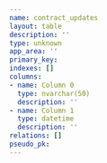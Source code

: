 ```yaml
---
name: contract_updates
layout: table
description: ''
type: unknown
app_area: ''
primary_key: 
indexes: []
columns:
- name: Column 0
  type: nvarchar(50)
  description: ''
- name: Column 1
  type: datetime
  description: ''
relations: []
pseudo_pk: 
---
```


